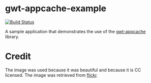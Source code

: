 gwt-appcache-example
====================

[![Build Status](https://secure.travis-ci.org/realityforge/gwt-appcache-example.png?branch=master)](http://travis-ci.org/realityforge/gwt-appcache-example)

A sample application that demonstrates the use of the [gwt-appcache](https://github.com/realityforge/gwt-appcache) library.

Credit
======

The image was used because it was beautiful and because it is CC licensed. The image was retrieved from [flickr](http://www.flickr.com/photos/jdbaskin/4204567297/sizes/l/).
